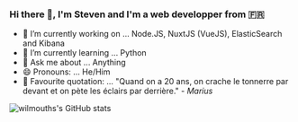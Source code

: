 ### Hi there 👋, I'm Steven and I'm a web developper from 🇫🇷

- 🔭 I’m currently working on ... Node.JS, NuxtJS (VueJS), ElasticSearch and Kibana
- 🌱 I’m currently learning ... Python
- 💬 Ask me about ... Anything
- 😄 Pronouns: ... He/Him
- 💬 Favourite quotation: ... "Quand on a 20 ans, on crache le tonnerre par devant et on pète les éclairs par derrière." - *Marius*

![wilmouths's GitHub stats](https://github-readme-stats.vercel.app/api?username=wilmouths&show_icons=true&theme=tokyonight&count_private=true&include_all_commits=2018)
